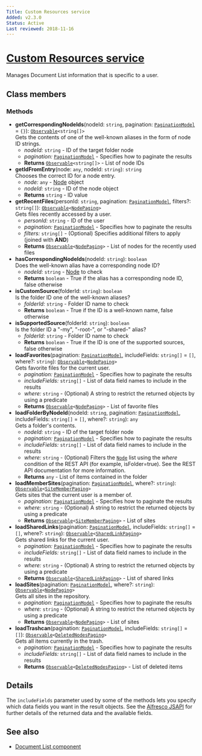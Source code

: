 ```yaml
---
Title: Custom Resources service
Added: v2.3.0
Status: Active
Last reviewed: 2018-11-16
---
```


# [Custom Resources service](../../../lib/content-services/src/lib/document-list/services/custom-resources.service.ts "Defined in custom-resources.service.ts")

Manages Document List information that is specific to a user.

## Class members

### Methods

*   **getCorrespondingNodeIds**(nodeId: `string`, pagination: [`PaginationModel`](../../../lib/core/models/pagination.model.ts) = `{}`): [`Observable`](http://reactivex.io/documentation/observable.html)`<string[]>`<br/>
    Gets the contents of one of the well-known aliases in the form of node ID strings.
    *   *nodeId:* `string`  - ID of the target folder node
    *   *pagination:* [`PaginationModel`](../../../lib/core/models/pagination.model.ts)  - Specifies how to paginate the results
    *   **Returns** [`Observable`](http://reactivex.io/documentation/observable.html)`<string[]>` - List of node IDs
*   **getIdFromEntry**(node: `any`, nodeId: `string`): `string`<br/>
    Chooses the correct ID for a node entry.
    *   *node:* `any`  - [Node](https://github.com/Alfresco/alfresco-js-api/blob/develop/src/api/content-rest-api/docs/Node.md) object
    *   *nodeId:* `string`  - ID of the node object
    *   **Returns** `string` - ID value
*   **getRecentFiles**(personId: `string`, pagination: [`PaginationModel`](../../../lib/core/models/pagination.model.ts), filters?: `string[]`): [`Observable`](http://reactivex.io/documentation/observable.html)`<`[`NodePaging`](https://github.com/Alfresco/alfresco-js-api/blob/develop/src/api/content-rest-api/docs/NodePaging.md)`>`<br/>
    Gets files recently accessed by a user.
    *   *personId:* `string`  - ID of the user
    *   *pagination:* [`PaginationModel`](../../../lib/core/models/pagination.model.ts)  - Specifies how to paginate the results
    *   *filters:* `string[]`  - (Optional) Specifies additional filters to apply (joined with **AND**)
    *   **Returns** [`Observable`](http://reactivex.io/documentation/observable.html)`<`[`NodePaging`](https://github.com/Alfresco/alfresco-js-api/blob/develop/src/api/content-rest-api/docs/NodePaging.md)`>` - List of nodes for the recently used files
*   **hasCorrespondingNodeIds**(nodeId: `string`): `boolean`<br/>
    Does the well-known alias have a corresponding node ID?
    *   *nodeId:* `string`  - [Node](https://github.com/Alfresco/alfresco-js-api/blob/develop/src/api/content-rest-api/docs/Node.md) to check
    *   **Returns** `boolean` - True if the alias has a corresponding node ID, false otherwise
*   **isCustomSource**(folderId: `string`): `boolean`<br/>
    Is the folder ID one of the well-known aliases?
    *   *folderId:* `string`  - Folder ID name to check
    *   **Returns** `boolean` - True if the ID is a well-known name, false otherwise
*   **isSupportedSource**(folderId: `string`): `boolean`<br/>
    Is the folder ID a "-my", "-root-", or "-shared-" alias?
    *   *folderId:* `string`  - Folder ID name to check
    *   **Returns** `boolean` - True if the ID is one of the supported sources, false otherwise
*   **loadFavorites**(pagination: [`PaginationModel`](../../../lib/core/models/pagination.model.ts), includeFields: `string[]` = `[]`, where?: `string`): [`Observable`](http://reactivex.io/documentation/observable.html)`<`[`NodePaging`](https://github.com/Alfresco/alfresco-js-api/blob/develop/src/api/content-rest-api/docs/NodePaging.md)`>`<br/>
    Gets favorite files for the current user.
    *   *pagination:* [`PaginationModel`](../../../lib/core/models/pagination.model.ts)  - Specifies how to paginate the results
    *   *includeFields:* `string[]`  - List of data field names to include in the results
    *   *where:* `string`  - (Optional) A string to restrict the returned objects by using a predicate
    *   **Returns** [`Observable`](http://reactivex.io/documentation/observable.html)`<`[`NodePaging`](https://github.com/Alfresco/alfresco-js-api/blob/develop/src/api/content-rest-api/docs/NodePaging.md)`>` - List of favorite files
*   **loadFolderByNodeId**(nodeId: `string`, pagination: [`PaginationModel`](../../../lib/core/models/pagination.model.ts), includeFields: `string[]` = `[]`, where?: `string`): `any`<br/>
    Gets a folder's contents.
    *   *nodeId:* `string`  - ID of the target folder node
    *   *pagination:* [`PaginationModel`](../../../lib/core/models/pagination.model.ts)  - Specifies how to paginate the results
    *   *includeFields:* `string[]`  - List of data field names to include in the results
    *   *where:* `string`  - (Optional) Filters the [`Node`](https://github.com/Alfresco/alfresco-js-api/blob/develop/src/api/content-rest-api/docs/Node.md) list using the *where* condition of the REST API (for example, isFolder=true). See the REST API documentation for more information.
    *   **Returns** `any` - List of items contained in the folder
*   **loadMemberSites**(pagination: [`PaginationModel`](../../../lib/core/models/pagination.model.ts), where?: `string`): [`Observable`](http://reactivex.io/documentation/observable.html)`<`[`SiteMemberPaging`](https://github.com/Alfresco/alfresco-js-api/blob/develop/src/api/content-rest-api/docs/SiteMemberPaging.md)`>`<br/>
    Gets sites that the current user is a member of.
    *   *pagination:* [`PaginationModel`](../../../lib/core/models/pagination.model.ts)  - Specifies how to paginate the results
    *   *where:* `string`  - (Optional) A string to restrict the returned objects by using a predicate
    *   **Returns** [`Observable`](http://reactivex.io/documentation/observable.html)`<`[`SiteMemberPaging`](https://github.com/Alfresco/alfresco-js-api/blob/develop/src/api/content-rest-api/docs/SiteMemberPaging.md)`>` - List of sites
*   **loadSharedLinks**(pagination: [`PaginationModel`](../../../lib/core/models/pagination.model.ts), includeFields: `string[]` = `[]`, where?: `string`): [`Observable`](http://reactivex.io/documentation/observable.html)`<`[`SharedLinkPaging`](https://github.com/Alfresco/alfresco-js-api/blob/develop/src/api/content-rest-api/docs/SharedLinkPaging.md)`>`<br/>
    Gets shared links for the current user.
    *   *pagination:* [`PaginationModel`](../../../lib/core/models/pagination.model.ts)  - Specifies how to paginate the results
    *   *includeFields:* `string[]`  - List of data field names to include in the results
    *   *where:* `string`  - (Optional) A string to restrict the returned objects by using a predicate
    *   **Returns** [`Observable`](http://reactivex.io/documentation/observable.html)`<`[`SharedLinkPaging`](https://github.com/Alfresco/alfresco-js-api/blob/develop/src/api/content-rest-api/docs/SharedLinkPaging.md)`>` - List of shared links
*   **loadSites**(pagination: [`PaginationModel`](../../../lib/core/models/pagination.model.ts), where?: `string`): [`Observable`](http://reactivex.io/documentation/observable.html)`<`[`NodePaging`](https://github.com/Alfresco/alfresco-js-api/blob/develop/src/api/content-rest-api/docs/NodePaging.md)`>`<br/>
    Gets all sites in the repository.
    *   *pagination:* [`PaginationModel`](../../../lib/core/models/pagination.model.ts)  - Specifies how to paginate the results
    *   *where:* `string`  - (Optional) A string to restrict the returned objects by using a predicate
    *   **Returns** [`Observable`](http://reactivex.io/documentation/observable.html)`<`[`NodePaging`](https://github.com/Alfresco/alfresco-js-api/blob/develop/src/api/content-rest-api/docs/NodePaging.md)`>` - List of sites
*   **loadTrashcan**(pagination: [`PaginationModel`](../../../lib/core/models/pagination.model.ts), includeFields: `string[]` = `[]`): [`Observable`](http://reactivex.io/documentation/observable.html)`<`[`DeletedNodesPaging`](https://github.com/Alfresco/alfresco-js-api/blob/master/src/alfresco-core-rest-api/docs/DeletedNodesPaging.md)`>`<br/>
    Gets all items currently in the trash.
    *   *pagination:* [`PaginationModel`](../../../lib/core/models/pagination.model.ts)  - Specifies how to paginate the results
    *   *includeFields:* `string[]`  - List of data field names to include in the results
    *   **Returns** [`Observable`](http://reactivex.io/documentation/observable.html)`<`[`DeletedNodesPaging`](https://github.com/Alfresco/alfresco-js-api/blob/master/src/alfresco-core-rest-api/docs/DeletedNodesPaging.md)`>` - List of deleted items

## Details

The `includeFields` parameter used by some of the methods lets you specify which data fields
you want in the result objects. See the
[Alfresco JSAPI](https://github.com/Alfresco/alfresco-js-api/blob/master/src/alfresco-core-rest-api/docs/SharedlinksApi.md#findSharedLinks)
for further details of the returned data and the available fields.

## See also

*   [Document List component](../components/document-list.component.md)
